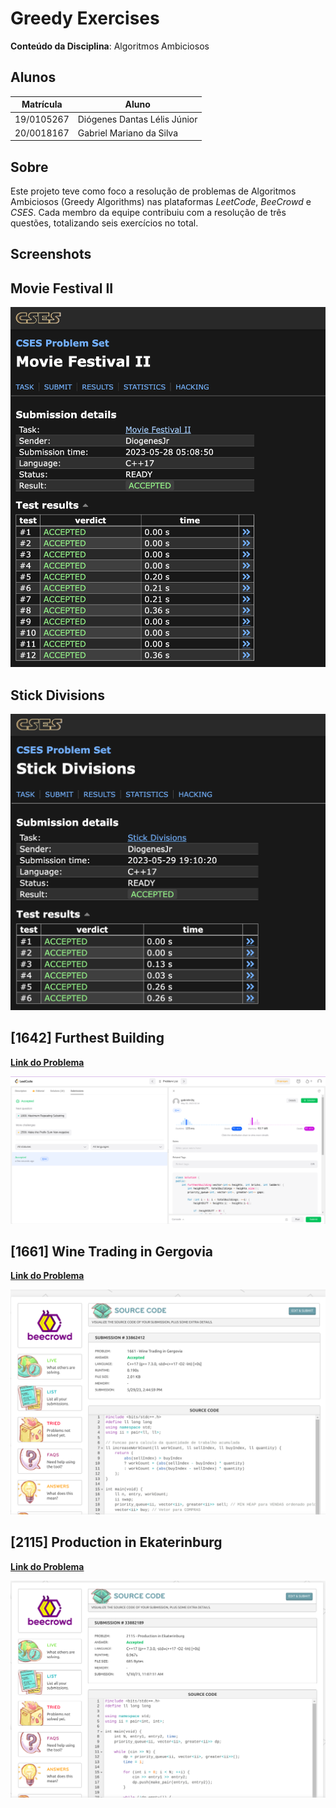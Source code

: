 # Greedy Exercises

**Conteúdo da Disciplina**: Algoritmos Ambiciosos<br>

## Alunos

|Matrícula | Aluno |
| -- | -- |
| 19/0105267  |  Diógenes Dantas Lélis Júnior |
| 20/0018167  |  Gabriel Mariano da Silva |

## Sobre

Este projeto teve como foco a resolução de problemas de Algoritmos Ambiciosos (Greedy Algorithms) nas plataformas *LeetCode*, *BeeCrowd* e *CSES*. Cada membro da equipe contribuiu com a resolução de três questões, totalizando seis exercícios no total.

## Screenshots

## Movie Festival II

![Movie Festival II - CSES](./assets/CSES_MovieIntervalII.png)

## Stick Divisions

![Stick Divisions - CSES](./assets/CSES_StickDivisions.png)

## [1642] Furthest Building

[**Link do Problema**](https://leetcode.com/problems/furthest-building-you-can-reach/)

![1642 - Furthest Building - LeetCode](./assets/1642_FurthestBuilding.png)

## [1661] Wine Trading in Gergovia

[**Link do Problema**](https://www.beecrowd.com.br/judge/en/problems/view/1661)

![1661 - Wine Trading in Gergovia - BeeCrowd](./assets/1661_WineTradingGergovia.png)

## [2115] Production in Ekaterinburg

[**Link do Problema**](https://www.beecrowd.com.br/judge/en/problems/view/2115)

![2115 - Production in Ekaterinburg - BeeCrowd](./assets/2115_ProductionEkaterinburg.png)

